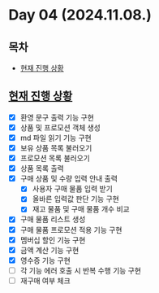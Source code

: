 # Day 04 (2024.11.08.)

## 목차
* [현재 진행 상황](./Day_04.md#현재-진행-상황)


## [현재 진행 상황](./Day_04.md#목차)
- [x] 환영 문구 출력 기능 구현
- [x] 상품 및 프로모션 객체 생성
- [x] md 파일 읽기 기능 구현
- [x] 보유 상품 목록 불러오기
- [x] 프로모션 목록 불러오기
- [x] 상품 목록 출력
- [x] 구매 상품 및 수량 입력 안내 출력
    - [x] 사용자 구매 물품 입력 받기
    - [x] 올바른 입력값 판단 기능 구현
    - [x] 재고 물품 및 구매 물품 개수 비교
- [x] 구매 물품 리스트 생성
- [x] 구매 물품 프로모션 적용 기능 구현
- [x] 멤버십 할인 기능 구현
- [x] 금액 계산 기능 구현
- [x] 영수증 기능 구현
- [ ] 각 기능 에러 호출 시 반복 수행 기능 구현
- [ ] 재구매 여부 체크